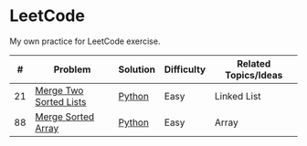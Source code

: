 # LeetCode

My own practice for LeetCode exercise.

| #   | Problem                                                                         | Solution   | Difficulty | Related Topics/Ideas |
| --- | ------------------------------------------------------------------------------- | ---------- | ---------- | -------------------- |
| 21  | [Merge Two Sorted Lists](https://leetcode.com/problems/merge-two-sorted-lists/) | [Python]() | Easy       | Linked List          |
| 88  | [Merge Sorted Array](https://leetcode.com/problems/merge-sorted-array/)         | [Python]() | Easy       | Array                |

